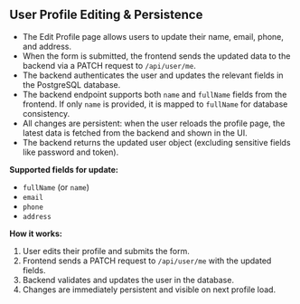 ## User Profile Editing & Persistence

- The Edit Profile page allows users to update their name, email, phone, and address.
- When the form is submitted, the frontend sends the updated data to the backend via a PATCH request to `/api/user/me`.
- The backend authenticates the user and updates the relevant fields in the PostgreSQL database.
- The backend endpoint supports both `name` and `fullName` fields from the frontend. If only `name` is provided, it is mapped to `fullName` for database consistency.
- All changes are persistent: when the user reloads the profile page, the latest data is fetched from the backend and shown in the UI.
- The backend returns the updated user object (excluding sensitive fields like password and token).

**Supported fields for update:**
- `fullName` (or `name`)
- `email`
- `phone`
- `address`

**How it works:**
1. User edits their profile and submits the form.
2. Frontend sends a PATCH request to `/api/user/me` with the updated fields.
3. Backend validates and updates the user in the database.
4. Changes are immediately persistent and visible on next profile load. 